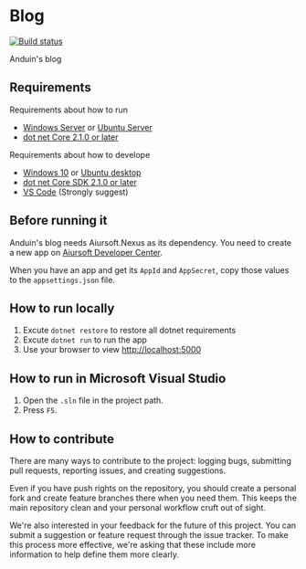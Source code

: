 # Blog

[![Build status](https://dev.azure.com/aiursoft/Star/_apis/build/status/Blog%20Build)](https://dev.azure.com/aiursoft/Star/_build/latest?definitionId=10)

Anduin's blog

## Requirements

Requirements about how to run

* [Windows Server](http://www.microsoft.com/en-us/cloud-platform/windows-server) or [Ubuntu Server](https://www.ubuntu.com/server)
* [dot net Core 2.1.0 or later](https://github.com/dotnet/core/tree/master/release-notes)

Requirements about how to develope

* [Windows 10](http://www.microsoft.com/en-US/windows/) or [Ubuntu desktop](https://www.ubuntu.com/desktop)
* [dot net Core SDK 2.1.0 or later](https://github.com/dotnet/core/tree/master/release-notes)
* [VS Code](https://code.visualstudio.com) (Strongly suggest)

## Before running it

Anduin's blog needs Aiursoft.Nexus as its dependency. You need to create a new app on [Aiursoft Developer Center](https://developer.aiursoft.com).

When you have an app and get its `AppId` and `AppSecret`, copy those values to the `appsettings.json` file.

## How to run locally

1. Excute `dotnet restore` to restore all dotnet requirements
2. Excute `dotnet run` to run the app
3. Use your browser to view [http://localhost:5000](http://localhost:5000)

## How to run in Microsoft Visual Studio

1. Open the `.sln` file in the project path.
2. Press `F5`.

## How to contribute

There are many ways to contribute to the project: logging bugs, submitting pull requests, reporting issues, and creating suggestions.

Even if you have push rights on the repository, you should create a personal fork and create feature branches there when you need them. This keeps the main repository clean and your personal workflow cruft out of sight.

We're also interested in your feedback for the future of this project. You can submit a suggestion or feature request through the issue tracker. To make this process more effective, we're asking that these include more information to help define them more clearly.
